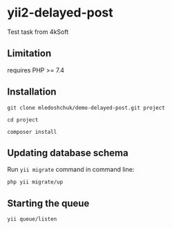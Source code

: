 yii2-delayed-post
==============

Test task from 4kSoft

Limitation
------------

requires PHP >= 7.4

Installation
------------
```
git clone mledoshchuk/demo-delayed-post.git project

cd project

composer install
```

Updating database schema
------------------------

Run `yii migrate` command in command line:

```
php yii migrate/up
```

Starting the queue
-------------------------

```
yii queue/listen
```
